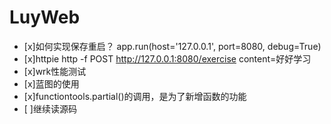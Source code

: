 # LuyWeb
- [x]如何实现保存重启？ app.run(host='127.0.0.1', port=8080, debug=True)
- [x]httpie http -f POST http://127.0.0.1:8080/exercise content=好好学习
- [x]wrk性能测试 
- [x]蓝图的使用
- [x]functiontools.partial()的调用，是为了新增函数的功能
- [ ]继续读源码